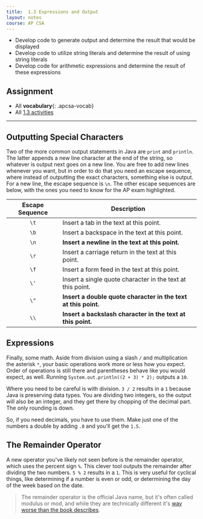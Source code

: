 ```yaml
---
title:  1.3 Expressions and Output
layout: notes
course: AP CSA
---
```


- Develop code to generate output and determine the result that would be displayed
- Develop code to utilize string literals and determine the result of using string literals
- Develop code for arithmetic expressions and determine the result of these expressions

## Assignment

- All **vocabulary**{: .apcsa-vocab}
- All [1.3 activities](https://runestone.academy/ns/books/published/manvillehighschool_csawesome2_2526/topic-1-3-expressions.html)

---

## Outputting Special Characters

Two of the more common output statements in Java are `print` and `println`. The latter appends a new line character at the end of the string, so whatever is output next goes on a new line. You are free to add new lines whenever you want, but in order to do that you need an escape sequence, where instead of outputting the exact characters, something else is output. For a new line, the escape sequence is `\n`. The other escape sequences are below, with the ones you need to know for the AP exam highlighted.

| Escape Sequence | Description                                                    |
| :-------------: | -------------------------------------------------------------- |
|      `\t`       | Insert a tab in the text at this point.                        |
|      `\b`       | Insert a backspace in the text at this point.                  |
|      `\n`       | **Insert a newline in the text at this point.**                |
|      `\r`       | Insert a carriage return in the text at this point.            |
|      `\f`       | Insert a form feed in the text at this point.                  |
|      `\'`       | Insert a single quote character in the text at this point.     |
|      `\"`       | **Insert a double quote character in the text at this point.** |
|      `\\`       | **Insert a backslash character in the text at this point.**    |

## Expressions

Finally, some math. Aside from division using a slash `/` and multiplication the asterisk `*`, your basic operations work more or less how you expect. Order of operations is still there and parentheses behave like you would expect, as well. Running `System.out.println((2 + 3) * 2);` outputs a `10`.

Where you need to be careful is with division. `3 / 2` results in a `1` because Java is preserving data types. You are dividing two integers, so the output will also be an integer, and they get there by chopping of the decimal part. The only rounding is down.

So, if you need decimals, you have to use them. Make just one of the numbers a double by adding `.0` and you'll get the `1.5`.

## The Remainder Operator

A new operator you've likely not seen before is the remainder operator, which uses the percent sign `%`. This clever tool outputs the remainder after dividing the two numbers. `5 % 2` results in a `1`. This is very useful for cyclical things, like determining if a number is even or odd, or determining the day of the week based on the date.

> The remainder operator is the official Java name, but it's often called modulus or mod, and while they are technically different it's [way worse than the book describes](https://en.wikipedia.org/wiki/Modulo#Variants_of_the_definition).
